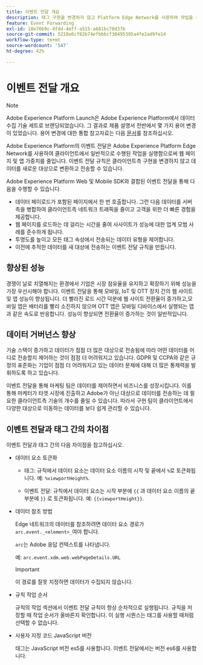 ```yaml
---
title: 이벤트 전달 개요
description: 태그 구현을 변경하지 않고 Platform Edge Network를 사용하여 작업을 실행할 수 있는 Adobe Experience Platform의 이벤트 전달에 대해 알아보십시오.
feature: Event Forwarding
exl-id: 18e76b9c-4fdd-4eff-a515-a681bc78d37b
source-git-commit: 5218e6cf82b74efbbbcf30495395a4fe2ad9fe14
workflow-type: tm+mt
source-wordcount: '547'
ht-degree: 42%

---
```


# 이벤트 전달 개요

>[!NOTE]
>
>Adobe Experience Platform Launch은 Adobe Experience Platform에서 데이터 수집 기술 세트로 브랜딩되었습니다. 그 결과로 제품 설명서 전반에서 몇 가지 용어 변경이 있었습니다. 용어 변경에 대한 통합 참고자료는 다음 [문서](../../term-updates.md)를 참조하십시오.

Adobe Experience Platform의 이벤트 전달은 Adobe Experience Platform Edge Network를 사용하여 클라이언트에서 일반적으로 수행된 작업을 실행함으로써 웹 페이지 및 앱 가중치를 줄입니다. 이벤트 전달 규칙은 클라이언트측 구현을 변경하지 않고 데이터를 새로운 대상으로 변환하고 전송할 수 있습니다.

Adobe Experience Platform Web 및 Mobile SDK와 결합된 이벤트 전달을 통해 다음을 수행할 수 있습니다.

* 데이터 페이로드가 포함된 페이지에서 한 번 호출합니다. 그런 다음 데이터를 서버측을 병합하여 클라이언트측 네트워크 트래픽을 줄이고 고객을 위한 더 빠른 경험을 제공합니다.
* 웹 페이지를 로드하는 데 걸리는 시간을 줄여 사사이트가 성능에 대한 업계 모범 사례를 준수하게 됩니다.
* 투명도를 높이고 모든 태그 속성에서 전송되는 데이터 유형을 제어합니다.
* 이전에 추적한 데이터를 새 대상에 전송하는 이벤트 전달 규칙을 만듭니다.

## 향상된 성능

경쟁이 날로 치열해지는 환경에서 기업은 시장 점유율을 유지하고 확장하기 위해 성능을 가장 우선시해야 합니다. 이벤트 전달을 통해 모바일, IoT 및 OTT 장치 간의 웹 사이트 및 앱 성능이 향상됩니다. 더 빨라진 로드 시간 덕분에 웹 사이트 전환율이 증가하고,모바일 앱은 배터리를 빨리 소진하지 않으며 OTT 앱은 모바일 디바이스에서 실행되는 앱과 같은 속도로 반응합니다. 성능이 향상되면 전환율이 증가하는 것이 일반적입니다.

## 데이터 거버넌스 향상

기술 스택이 증가하고 데이터가 점점 더 많은 대상으로 전송됨에 따라 어떤 데이터를 어디로 전송할지 제어하는 것이 점점 더 어려워지고 있습니다. GDPR 및 CCPA와 같은 규정의 표준화는 기업이 점점 더 어려워지고 있는 데이터 문제에 대해 더 많은 통제력을 발휘하도록 하고 있습니다.

이벤트 전달을 통해 마케팅 팀은 데이터를 제어하면서 비즈니스를 성장시킵니다. 이를 통해 마케터가 타겟 시장에 진출하고 Adobe가 아닌 대상으로 데이터를 전송하는 데 필요한 클라이언트측 기술의 개수를 줄일 수 있습니다. 따라서 구현 팀이 클라이언트에서 다양한 대상으로 이동하는 데이터를 보다 쉽게 관리할 수 있습니다. 

## 이벤트 전달과 태그 간의 차이점

이벤트 전달과 태그 간의 다음 차이점을 참고하십시오.

* 데이터 요소 토큰화

   * 태그: 규칙에서 데이터 요소는 데이터 요소 이름의 시작 및 끝에서 `%`로 토큰화됩니다. 예: `%viewportHeight%`.

   * 이벤트 전달: 규칙에서 데이터 요소는 시작 부분에 `{{` 과 데이터 요소 이름의 끝 부분에 `}}` 로 토큰화됩니다. 예: `{{viewportHeight}}`.

* 데이터 참조 방법

   Edge 네트워크의 데이터를 참조하려면 데이터 요소 경로가 `arc.event._<element>_`여야 합니다.

   `arc`는 Adobe 응답 컨텍스트를 나타냅니다.

   예: `arc.event.xdm.web.webPageDetails.URL`

   >[!IMPORTANT]
   >
   >이 경로를 잘못 지정하면 데이터가 수집되지 않습니다.


* 규칙 작업 순서

   규칙의 작업 섹션에서 이벤트 전달 규칙이 항상 순차적으로 실행됩니다. 규칙을 저장할 때 작업 순서가 올바른지 확인합니다. 이 실행 시퀀스는 태그를 사용할 때처럼 선택할 수 없습니다.

* 사용자 지정 코드 JavaScript 버전

   태그는 JavaScript 버전 es5를 사용합니다. 이벤트 전달에서는 버전 es6를 사용합니다.

<!--doc Adobe Cloud Connector extension, get from Jon-->
